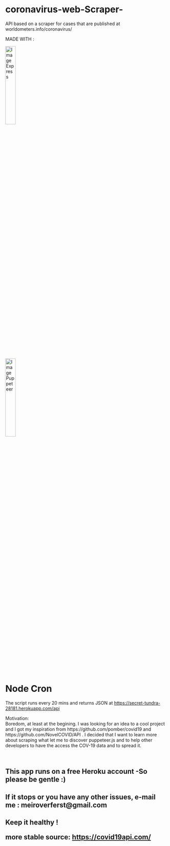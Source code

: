 # coronavirus-web-Scraper-
API based on a scraper for cases that are published at worldometers.info/coronavirus/

 MADE WITH :

<img src="https://upload.wikimedia.org/wikipedia/commons/6/64/Expressjs.png" alt="Image Express" height="25%"  width="25%"><br>
<img src="https://user-images.githubusercontent.com/10379601/29446482-04f7036a-841f-11e7-9872-91d1fc2ea683.png" alt="Image Puppeteer" height="25%"  width="25%"><br>
# Node Cron
The script runs every 20 mins and returns JSON at https://secret-tundra-28181.herokuapp.com/api

<p>Motivation:<br>
Boredom, at least at the begining. I was looking for an idea to a cool project and I got my inspiration from https://github.com/pomber/covid19 and https://github.com/NovelCOVID/API . I decided that I want to learn  more about scraping  what let me to discover puppeteer.js and to help other developers to have the access the COV-19 data and to spread it.
</p><br>
<h2>This app runs on a free Heroku account -So please be gentle :) </h2>
<h2>If it stops or you have any other issues, e-mail me : meiroverferst@gmail.com<h2>

Keep it healthy ! 

more stable source:
https://covid19api.com/